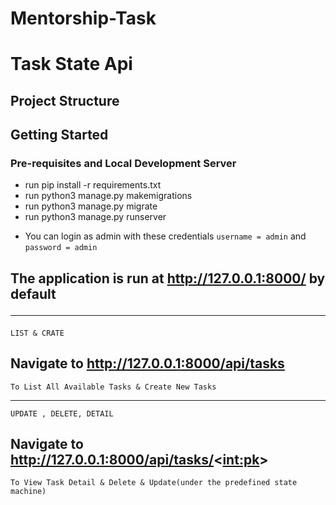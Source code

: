# Mentorship-Task
# Task State Api 

## Project Structure 

## Getting Started
### Pre-requisites and Local Development Server
* run pip install -r requirements.txt
* run python3 manage.py makemigrations 
* run python3 manage.py migrate 
* run python3 manage.py runserver 
- You can login as admin with these credentials ``username = admin`` and ``password = admin``

  
## The application is run at http://127.0.0.1:8000/ by default <hr>

`` LIST & CRATE `` 
## Navigate to http://127.0.0.1:8000/api/tasks 
`` To List All Available Tasks & Create New Tasks `` <hr> 

`` UPDATE , DELETE, DETAIL `` 
## Navigate to http://127.0.0.1:8000/api/tasks/<<int:pk>> 
`` To View Task Detail & Delete & Update(under the predefined state machine) ``
